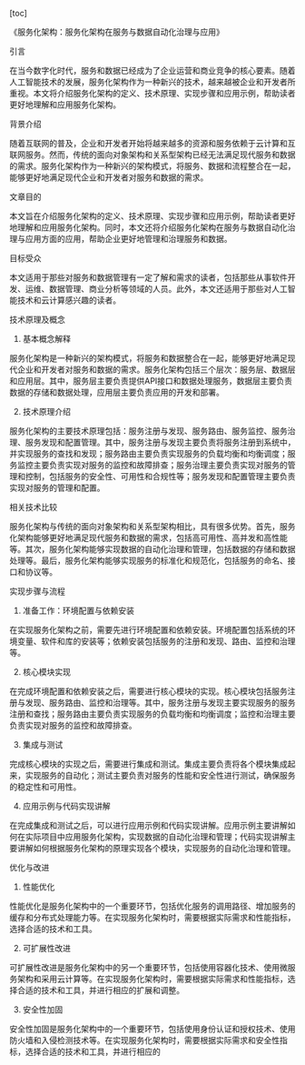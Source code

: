 
[toc]                    
                
                
《服务化架构：服务化架构在服务与数据自动化治理与应用》

引言

在当今数字化时代，服务和数据已经成为了企业运营和商业竞争的核心要素。随着人工智能技术的发展，服务化架构作为一种新兴的技术，越来越被企业和开发者所重视。本文将介绍服务化架构的定义、技术原理、实现步骤和应用示例，帮助读者更好地理解和应用服务化架构。

背景介绍

随着互联网的普及，企业和开发者开始将越来越多的资源和服务依赖于云计算和互联网服务。然而，传统的面向对象架构和关系型架构已经无法满足现代服务和数据的需求。服务化架构作为一种新兴的架构模式，将服务、数据和流程整合在一起，能够更好地满足现代企业和开发者对服务和数据的需求。

文章目的

本文旨在介绍服务化架构的定义、技术原理、实现步骤和应用示例，帮助读者更好地理解和应用服务化架构。同时，本文还将介绍服务化架构在服务与数据自动化治理与应用方面的应用，帮助企业更好地管理和治理服务和数据。

目标受众

本文适用于那些对服务和数据管理有一定了解和需求的读者，包括那些从事软件开发、运维、数据管理、商业分析等领域的人员。此外，本文还适用于那些对人工智能技术和云计算感兴趣的读者。

技术原理及概念

1. 基本概念解释

服务化架构是一种新兴的架构模式，将服务和数据整合在一起，能够更好地满足现代企业和开发者对服务和数据的需求。服务化架构包括三个层次：服务层、数据层和应用层。其中，服务层主要负责提供API接口和数据处理服务，数据层主要负责数据的存储和数据处理，应用层主要负责应用的开发和部署。

2. 技术原理介绍

服务化架构的主要技术原理包括：服务注册与发现、服务路由、服务监控、服务治理、服务发现和配置管理。其中，服务注册与发现主要负责将服务注册到系统中，并实现服务的查找和发现；服务路由主要负责实现服务的负载均衡和均衡调度；服务监控主要负责实现对服务的监控和故障排查；服务治理主要负责实现对服务的管理和控制，包括服务的安全性、可用性和合规性等；服务发现和配置管理主要负责实现对服务的管理和配置。

相关技术比较

服务化架构与传统的面向对象架构和关系型架构相比，具有很多优势。首先，服务化架构能够更好地满足现代服务和数据的需求，包括高可用性、高并发和高性能等。其次，服务化架构能够实现数据的自动化治理和管理，包括数据的存储和数据处理等。最后，服务化架构能够实现服务的标准化和规范化，包括服务的命名、接口和协议等。

实现步骤与流程

1. 准备工作：环境配置与依赖安装

在实现服务化架构之前，需要先进行环境配置和依赖安装。环境配置包括系统的环境变量、软件和库的安装等；依赖安装包括服务的注册和发现、路由、监控和治理等。

2. 核心模块实现

在完成环境配置和依赖安装之后，需要进行核心模块的实现。核心模块包括服务注册与发现、服务路由、监控和治理等。其中，服务注册与发现主要实现服务的服务注册和查找；服务路由主要负责实现服务的负载均衡和均衡调度；监控和治理主要负责实现对服务的监控和故障排查。

3. 集成与测试

完成核心模块的实现之后，需要进行集成和测试。集成主要负责将各个模块集成起来，实现服务的自动化；测试主要负责对服务的性能和安全性进行测试，确保服务的稳定性和可用性。

4. 应用示例与代码实现讲解

在完成集成和测试之后，可以进行应用示例和代码实现讲解。应用示例主要讲解如何在实际项目中应用服务化架构，实现数据的自动化治理和管理；代码实现讲解主要讲解如何根据服务化架构的原理实现各个模块，实现服务的自动化治理和管理。

优化与改进

1. 性能优化

性能优化是服务化架构中的一个重要环节，包括优化服务的调用路径、增加服务的缓存和分布式处理能力等。在实现服务化架构时，需要根据实际需求和性能指标，选择合适的技术和工具。

2. 可扩展性改进

可扩展性改进是服务化架构中的另一个重要环节，包括使用容器化技术、使用微服务架构和采用云计算等。在实现服务化架构时，需要根据实际需求和性能指标，选择合适的技术和工具，并进行相应的扩展和调整。

3. 安全性加固

安全性加固是服务化架构中的一个重要环节，包括使用身份认证和授权技术、使用防火墙和入侵检测技术等。在实现服务化架构时，需要根据实际需求和安全性指标，选择合适的技术和工具，并进行相应的

